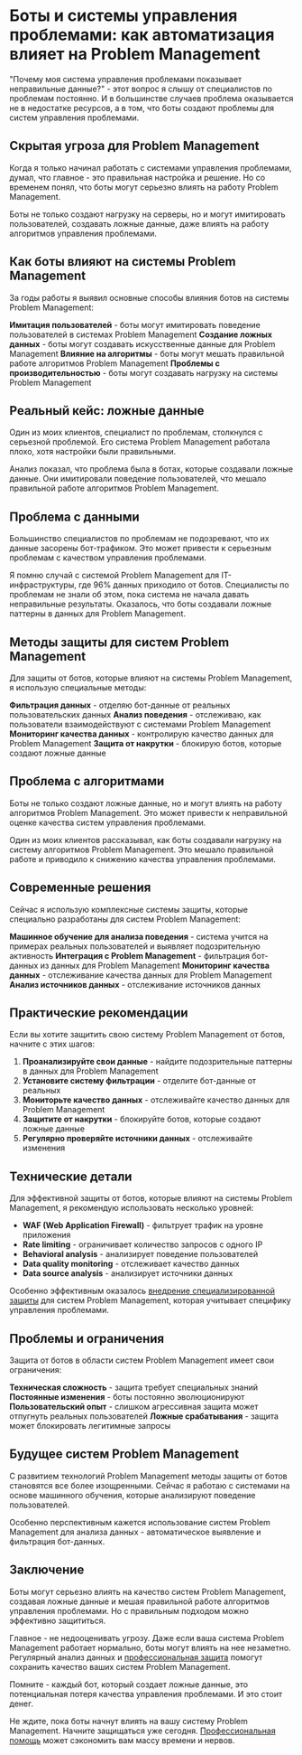 ﻿# Боты и системы управления проблемами: как автоматизация влияет на Problem Management

"Почему моя система управления проблемами показывает неправильные данные?" - этот вопрос я слышу от специалистов по проблемам постоянно. И в большинстве случаев проблема оказывается не в недостатке ресурсов, а в том, что боты создают проблемы для систем управления проблемами.

## Скрытая угроза для Problem Management

Когда я только начинал работать с системами управления проблемами, думал, что главное - это правильная настройка и решение. Но со временем понял, что боты могут серьезно влиять на работу Problem Management.

Боты не только создают нагрузку на серверы, но и могут имитировать пользователей, создавать ложные данные, даже влиять на работу алгоритмов управления проблемами.

## Как боты влияют на системы Problem Management

За годы работы я выявил основные способы влияния ботов на системы Problem Management:

**Имитация пользователей** - боты могут имитировать поведение пользователей в системах Problem Management
**Создание ложных данных** - боты могут создавать искусственные данные для Problem Management
**Влияние на алгоритмы** - боты могут мешать правильной работе алгоритмов Problem Management
**Проблемы с производительностью** - боты могут создавать нагрузку на системы Problem Management

## Реальный кейс: ложные данные

Один из моих клиентов, специалист по проблемам, столкнулся с серьезной проблемой. Его система Problem Management работала плохо, хотя настройки были правильными.

Анализ показал, что проблема была в ботах, которые создавали ложные данные. Они имитировали поведение пользователей, что мешало правильной работе алгоритмов Problem Management.

## Проблема с данными

Большинство специалистов по проблемам не подозревают, что их данные засорены бот-трафиком. Это может привести к серьезным проблемам с качеством управления проблемами.

Я помню случай с системой Problem Management для IT-инфраструктуры, где 96% данных приходило от ботов. Специалисты по проблемам не знали об этом, пока система не начала давать неправильные результаты. Оказалось, что боты создавали ложные паттерны в данных для Problem Management.

## Методы защиты для систем Problem Management

Для защиты от ботов, которые влияют на системы Problem Management, я использую специальные методы:

**Фильтрация данных** - отделяю бот-данные от реальных пользовательских данных
**Анализ поведения** - отслеживаю, как пользователи взаимодействуют с системами Problem Management
**Мониторинг качества данных** - контролирую качество данных для Problem Management
**Защита от накрутки** - блокирую ботов, которые создают ложные данные

## Проблема с алгоритмами

Боты не только создают ложные данные, но и могут влиять на работу алгоритмов Problem Management. Это может привести к неправильной оценке качества систем управления проблемами.

Один из моих клиентов рассказывал, как боты создавали нагрузку на систему алгоритмов Problem Management. Это мешало правильной работе и приводило к снижению качества управления проблемами.

## Современные решения

Сейчас я использую комплексные системы защиты, которые специально разработаны для систем Problem Management:

**Машинное обучение для анализа поведения** - система учится на примерах реальных пользователей и выявляет подозрительную активность
**Интеграция с Problem Management** - фильтрация бот-данных из данных для Problem Management
**Мониторинг качества данных** - отслеживание качества данных для Problem Management
**Анализ источников данных** - отслеживание источников данных

## Практические рекомендации

Если вы хотите защитить свою систему Problem Management от ботов, начните с этих шагов:

1. **Проанализируйте свои данные** - найдите подозрительные паттерны в данных для Problem Management
2. **Установите систему фильтрации** - отделите бот-данные от реальных
3. **Мониторьте качество данных** - отслеживайте качество данных для Problem Management
4. **Защитите от накрутки** - блокируйте ботов, которые создают ложные данные
5. **Регулярно проверяйте источники данных** - отслеживайте изменения

## Технические детали

Для эффективной защиты от ботов, которые влияют на системы Problem Management, я рекомендую использовать несколько уровней:

- **WAF (Web Application Firewall)** - фильтрует трафик на уровне приложения
- **Rate limiting** - ограничивает количество запросов с одного IP
- **Behavioral analysis** - анализирует поведение пользователей
- **Data quality monitoring** - отслеживает качество данных
- **Data source analysis** - анализирует источники данных

Особенно эффективным оказалось [внедрение специализированной защиты](https://progaem.com/ustanovka-antibota-usluga-po-zashhite-ot-botov-vashih-sajtov-na-razlichnyh-cms-sistemah.html) для систем Problem Management, которая учитывает специфику управления проблемами.

## Проблемы и ограничения

Защита от ботов в области систем Problem Management имеет свои ограничения:

**Техническая сложность** - защита требует специальных знаний
**Постоянные изменения** - боты постоянно эволюционируют
**Пользовательский опыт** - слишком агрессивная защита может отпугнуть реальных пользователей
**Ложные срабатывания** - защита может блокировать легитимные запросы

## Будущее систем Problem Management

С развитием технологий Problem Management методы защиты от ботов становятся все более изощренными. Сейчас я работаю с системами на основе машинного обучения, которые анализируют поведение пользователей.

Особенно перспективным кажется использование систем Problem Management для анализа данных - автоматическое выявление и фильтрация бот-данных.

## Заключение

Боты могут серьезно влиять на качество систем Problem Management, создавая ложные данные и мешая правильной работе алгоритмов управления проблемами. Но с правильным подходом можно эффективно защититься.

Главное - не недооценивать угрозу. Даже если ваша система Problem Management работает нормально, боты могут влиять на нее незаметно. Регулярный анализ данных и [профессиональная защита](https://progaem.com/ustanovka-antibota-usluga-po-zashhite-ot-botov-vashih-sajtov-na-razlichnyh-cms-sistemah.html) помогут сохранить качество ваших систем Problem Management.

Помните - каждый бот, который создает ложные данные, это потенциальная потеря качества управления проблемами. И это стоит денег.

Не ждите, пока боты начнут влиять на вашу систему Problem Management. Начните защищаться уже сегодня. [Профессиональная помощь](https://progaem.com/ustanovka-antibota-usluga-po-zashhite-ot-botov-vashih-sajtov-na-razlichnyh-cms-sistemah.html) может сэкономить вам массу времени и нервов.
